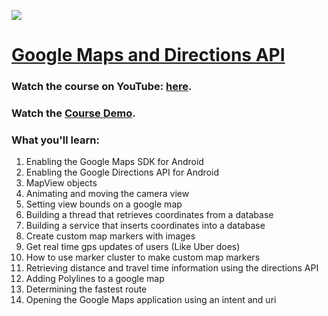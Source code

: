 <a href='https://www.youtube.com/playlist?list=PLgCYzUzKIBE-SZUrVOsbYMzH7tPigT3gi' target='_blank'><img class='header-img' src='https://s3.amazonaws.com/codingwithmitch-static-and-media/media/Google+Maps+and+Directions/1.png' /></a>

<h1><a href='https://www.youtube.com/playlist?list=PLgCYzUzKIBE-SZUrVOsbYMzH7tPigT3gi' target='_blank'>Google Maps and Directions API</a></h1>
<h3>Watch the course on YouTube: <a href='https://www.youtube.com/playlist?list=PLgCYzUzKIBE-SZUrVOsbYMzH7tPigT3gi' target='_blank'>here</a>.</h3>
<h3>Watch the <a href='https://www.youtube.com/watch?v=RQxY7rrZATU' target='_blank'>Course Demo</a>.</h3>

<h3>What you'll learn:</h3>
<ol>
  <li>Enabling the Google Maps SDK for Android</li>
  <li>Enabling the Google Directions API for Android</li>
  <li>MapView objects</li>
  <li>Animating and moving the camera view</li>
  <li>Setting view bounds on a google map</li>
  <li>Building a thread that retrieves coordinates from a database</li>
  <li>Building a service that inserts coordinates into a database</li>
  <li>Create custom map markers with images</li>
  <li>Get real time gps updates of users (Like Uber does)</li>
  <li>How to use marker cluster to make custom map markers</li>
  <li>Retrieving distance and travel time information using the directions API</li>
  <li>Adding Polylines to a google map</li>
  <li>Determining the fastest route</li>
  <li>Opening the Google Maps application using an intent and uri</li>
</ol>



